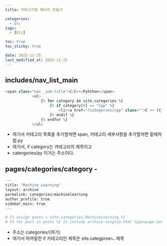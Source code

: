 ```yaml
---
title: 카테고리랑 페이지 만들기

categories:
  - Etc
tags:
  - [Etc]

toc: true
toc_sticky: true

date: 2022-11-25
last_modified_at: 2022-11-25 
---
```


## includes/nav_list_main

```python
<span class="nav__sub-title">C/C++/Pyhthon</span>
            <ul>
                {% for category in site.categories %}
                    {% if category[0] == "Cpp" %}
                        <li><a href="/categories/cpp" class="">C ++ ({{category[1].size}})</a></li>
                    {% endif %}
                {% endfor %}
            </ul>
```

- 여기서 카테고리 목록을 추가할꺼면  span, 카테고리 세부사항을 추가할꺼면 밑에처럼  py
- 여기서, if category는 카테고리의 제목이고
- catergories/py 이거는 주소이다.

## pages/categories/category -

```python
---
title: "Machine Learning"
layout: archive
permalink: categories/machinelearning
author_profile: true
sidebar_main: true
---

# {% assign posts = site.categories.MachineLearning %}
# {% for post in posts %} {% include archive-single2.html type=page.entries_layout %} {% endfor %}
```

- 주소는 categories/(여기)
- 여기서 아까말한 if 카테고리인 제목은 site.categproeㄴ.제목
